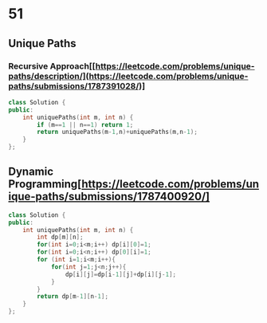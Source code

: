 # 51
## Unique Paths
### Recursive Approach[[https://leetcode.com/problems/unique-paths/description/](https://leetcode.com/problems/unique-paths/submissions/1787391028/)]
```cpp
class Solution {
public:
    int uniquePaths(int m, int n) {
        if (m==1 || n==1) return 1;
        return uniquePaths(m-1,n)+uniquePaths(m,n-1);        
    }
};
```

## Dynamic Programming[https://leetcode.com/problems/unique-paths/submissions/1787400920/]
```cpp
class Solution {
public:
    int uniquePaths(int m, int n) {
        int dp[m][n];
        for(int i=0;i<m;i++) dp[i][0]=1;
        for(int i=0;i<n;i++) dp[0][i]=1;
        for (int i=1;i<m;i++){
            for(int j=1;j<n;j++){
                dp[i][j]=dp[i-1][j]+dp[i][j-1];
            }
        }        
        return dp[m-1][n-1];
    }
};
```
